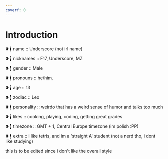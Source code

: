 ```yaml
---
coverY: 0
---
```


# Introduction

❥┋ name :: Underscore (not irl name)&#x20;

❥┋ nicknames :: F17, Underscore, MZ&#x20;

❥┋ gender :: Male&#x20;

❥┋ pronouns :: he/him.&#x20;

❥┋ age :: 13&#x20;

❥┋ zodiac :: Leo&#x20;

❥┋ personality :: weirdo that has a weird sense of humor and talks too much&#x20;

❥┋ likes :: cooking, playing, coding, getting great grades

❥┋ timezone :: GMT + 1, Central Europe timezone (im polish :PP)&#x20;

❥┋ extra :: i like tetris, and im a 'straight A' student (not a nerd tho, i dont like studying)

this is to be edited since i don't like the overall style
